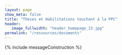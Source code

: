 ```yaml
---
layout: page
show_meta: false
title: "Thèses et Habilitations touchant à la PPC"
header:
   image_fullwidth: "header_homepage_13.jpg"
permalink: "/ressources/documents"
---
```


{% include messageConstruction %}
